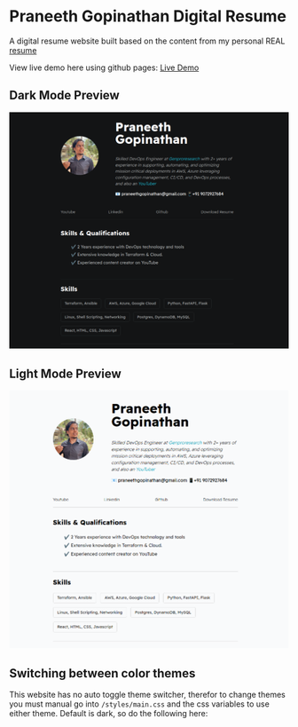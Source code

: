 # Praneeth Gopinathan Digital Resume

A digital resume website built based on the content from my personal REAL [resume](./assets/resume.pdf) 

View live demo here using github pages: [Live Demo](https://praneethgopinathan.github.io/portfolio/)

## Dark Mode Preview

<img src="assets/images/preview-1.png">

## Light Mode Preview

<img src="assets/images/preview-2.png">

## Switching between color themes

This website has no auto toggle theme switcher, therefor to change themes you must manual go into `/styles/main.css` and the css variables to use either theme. Default is dark, so do the following here: